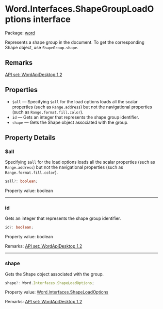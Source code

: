 # Word.Interfaces.ShapeGroupLoadOptions interface

Package: [word](/en-us/javascript/api/word)

Represents a shape group in the document. To get the corresponding Shape object, use `ShapeGroup.shape`.

## Remarks
[API set: WordApiDesktop 1.2](/en-us/javascript/api/requirement-sets/word/word-api-requirement-sets)

## Properties
- `$all` — Specifying `$all` for the load options loads all the scalar properties (such as `Range.address`) but not the navigational properties (such as `Range.format.fill.color`).
- `id` — Gets an integer that represents the shape group identifier.
- `shape` — Gets the Shape object associated with the group.

## Property Details

### $all
Specifying `$all` for the load options loads all the scalar properties (such as `Range.address`) but not the navigational properties (such as `Range.format.fill.color`).

```typescript
$all?: boolean;
```

Property value: boolean

---

### id
Gets an integer that represents the shape group identifier.

```typescript
id?: boolean;
```

Property value: boolean

Remarks: [API set: WordApiDesktop 1.2](/en-us/javascript/api/requirement-sets/word/word-api-requirement-sets)

---

### shape
Gets the Shape object associated with the group.

```typescript
shape?: Word.Interfaces.ShapeLoadOptions;
```

Property value: [Word.Interfaces.ShapeLoadOptions](/en-us/javascript/api/word/word.interfaces.shapeloadoptions)

Remarks: [API set: WordApiDesktop 1.2](/en-us/javascript/api/requirement-sets/word/word-api-requirement-sets)